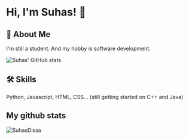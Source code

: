 # Hi, I'm Suhas! 👋

  
## 🚀 About Me
I'm still a student. And my hobby is software development.

![Suhas' GitHub stats](https://github-readme-stats.vercel.app/api?username=SuhasDissa&show_icons=true)
  
## 🛠 Skills
Python, Javascript, HTML, CSS...
(still getting started on C++ and Java)

## My github stats
<p align="left"><img src="https://github-profile-trophy.vercel.app/?username=SuhasDissa" alt="SuhasDissa" /></p>
